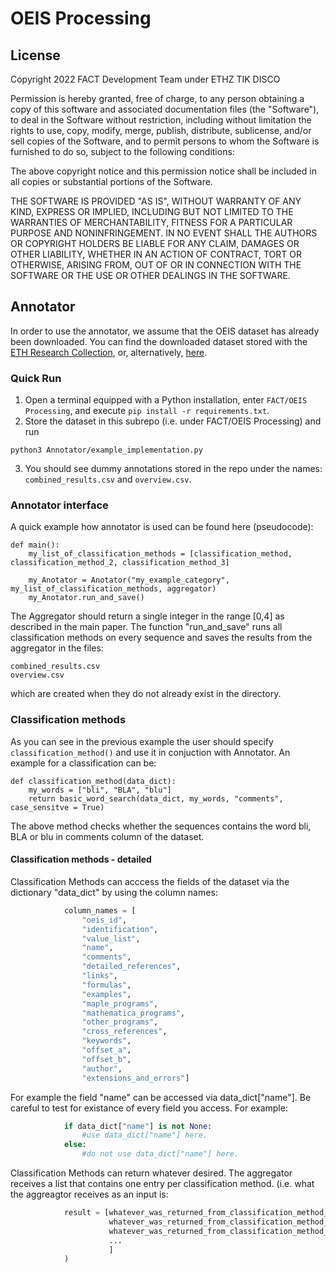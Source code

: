 # OEIS Processing

## License
Copyright 2022 FACT Development Team under ETHZ TIK DISCO

Permission is hereby granted, free of charge, to any person obtaining a copy of this software and associated documentation files (the "Software"), to deal in the Software without restriction, including without limitation the rights to use, copy, modify, merge, publish, distribute, sublicense, and/or sell copies of the Software, and to permit persons to whom the Software is furnished to do so, subject to the following conditions:

The above copyright notice and this permission notice shall be included in all copies or substantial portions of the Software.

THE SOFTWARE IS PROVIDED "AS IS", WITHOUT WARRANTY OF ANY KIND, EXPRESS OR IMPLIED, INCLUDING BUT NOT LIMITED TO THE WARRANTIES OF MERCHANTABILITY, FITNESS FOR A PARTICULAR PURPOSE AND NONINFRINGEMENT. IN NO EVENT SHALL THE AUTHORS OR COPYRIGHT HOLDERS BE LIABLE FOR ANY CLAIM, DAMAGES OR OTHER LIABILITY, WHETHER IN AN ACTION OF CONTRACT, TORT OR OTHERWISE, ARISING FROM, OUT OF OR IN CONNECTION WITH THE SOFTWARE OR THE USE OR OTHER DEALINGS IN THE SOFTWARE.

## Annotator

In order to use the annotator, we assume that the OEIS dataset has already been downloaded.
You can find the downloaded dataset stored with the [ETH Research Collection](https://doi.org/10.3929/ethz-b-000562705), or, alternatively, [here](https://1drv.ms/u/s!Ah0yjm0w0EzPuJJdflcIGeBR5zLJkg).

### Quick Run

1. Open a terminal equipped with a Python installation, enter `FACT/OEIS Processing`, and execute `pip install -r requirements.txt`.
2. Store the dataset in this subrepo (i.e. under FACT/OEIS Processing) and run
```
python3 Annotator/example_implementation.py
```
3. You should see dummy annotations stored in the repo under the names: `combined_results.csv` and `overview.csv`.

### Annotator interface
A quick example how annotator is used can be found here (pseudocode):
```
def main():
    my_list_of_classification_methods = [classification_method, classification_method_2, classification_method_3]

    my_Anotator = Anotator("my_example_category", my_list_of_classification_methods, aggregator)
    my_Anotator.run_and_save()
```
The Aggregator should return a single integer in the range [0,4] as described in the main paper.
The function "run_and_save" runs all classification methods on every sequence and saves the results from the aggregator in the files:
```
combined_results.csv
overview.csv
```
which are created when they do not already exist in the directory.

### Classification methods
As you can see in the previous example the user should specify `classification_method()` and use it in conjuction with Annotator.
An example for a classification can be:
```
def classification_method(data_dict):
    my_words = ["bli", "BLA", "blu"]
    return basic_word_search(data_dict, my_words, "comments", case_sensitve = True)
```
The above method checks whether the sequences contains the word bli, BLA or blu in comments column of the dataset.

#### Classification methods - detailed
Classification Methods can acccess the fields of the dataset via the dictionary "data_dict" by using the column names:
```python
            column_names = [
                "oeis_id",
                "identification",
                "value_list",
                "name",
                "comments",
                "detailed_references",
                "links",
                "formulas",
                "examples",
                "maple_programs",
                "mathematica_programs",
                "other_programs",
                "cross_references",
                "keywords",
                "offset_a",
                "offset_b",
                "author",
                "extensions_and_errors"]
```
For example the field "name" can be accessed via data_dict["name"]. Be careful to test for existance of every field you access. For example:
```python
            if data_dict["name"] is not None:
                #use data_dict["name"] here.
            else:
                #do not use data_dict["name"] here.
```
Classification Methods can return whatever desired. The aggregator receives a list that contains one entry per classification method. (i.e. what the aggreagtor receives as an input is:
```python
            result = [whatever_was_returned_from_classification_method_1,
                      whatever_was_returned_from_classification_method_2,
                      whatever_was_returned_from_classification_method_3,
                      ...
                      ]
            )
```
